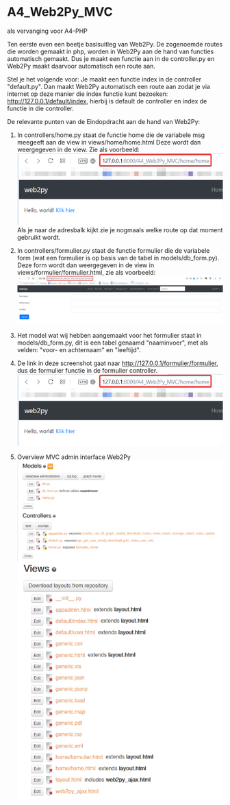 # A4_Web2Py_MVC
als vervanging voor A4-PHP

Ten eerste even een beetje basisuitleg van Web2Py. De zogenoemde routes die worden gemaakt in php, 
worden in Web2Py aan de hand van functies automatisch gemaakt. Dus je maakt een functie aan in de controller.py en Web2Py maakt daarvoor automatisch een route aan.

Stel je het volgende voor: Je maakt een functie index in de controller "default.py". 
Dan maakt Web2Py automatisch een route aan zodat je via internet op deze manier die index functie kunt bezoeken:
http://127.0.0.1/default/index, hierbij is default de controller en index de functie in die controller.

De relevante punten van de Eindopdracht aan de hand van Web2Py:

1. In controllers/home.py staat de functie home die de variabele msg meegeeft aan de view in views/home/home.html
Deze wordt dan weergegeven in de view. Zie als voorbeeld:
![screenshot1](screenshots/helloworld.png)
Als je naar de adresbalk kijkt zie je nogmaals welke route op dat moment gebruikt wordt.

2. In controllers/formulier.py staat de functie formulier die de variabele form (wat een formulier is op basis van de tabel in models/db_form.py).
Deze form wordt dan weergegeven in de view in views/formulier/formulier.html, zie als voorbeeld:
![screenshot2](screenshots/form.png)

3. Het model wat wij hebben aangemaakt voor het formulier staat in models/db_form.py, dit is een tabel genaamd "naaminvoer", met als velden: "voor- en achternaam" en "leeftijd".

4. De link in deze screenshot gaat naar http://127.0.0.1/formulier/formulier, dus de formulier functie in de formulier controller.
![screenshot1](screenshots/helloworld.png)

5. Overview MVC admin interface Web2Py
![screenshot3](screenshots/modelscontrollers.png)
![screenshot4](screenshots/views.png)
